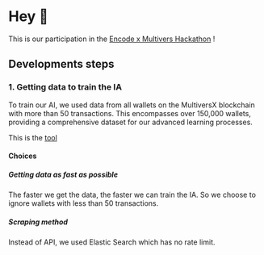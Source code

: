 # Hey 👋

This is our participation in the [Encode x Multivers Hackathon](https://www.encode.club/multiversx-hackathon) !

## Developments steps

### 1. Getting data to train the IA
To train our AI, we used data from all wallets on the MultiversX blockchain with more than 50 transactions. 
This encompasses over 150,000 wallets, providing a comprehensive dataset for our advanced learning processes.

This is the [tool](https://github.com/MVX-TKYC/tools/blob/main/wallets_data_scrapper/README.md) 

#### Choices

##### Getting data as fast as possible
The faster we get the data, the faster we can train the IA.
So we choose to ignore wallets with less than 50 transactions.

##### Scraping method
Instead of API, we used Elastic Search which has no rate limit. 

